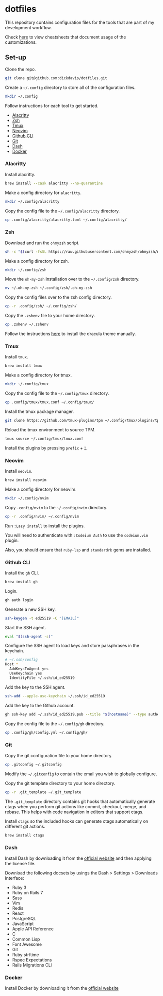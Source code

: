 # dotfiles

This repository contains configuration files for the tools that are part of my development workflow.

Check [here](cheatsheets/README.md) to view cheatsheets that document usage of the customizations.

## Set-up

Clone the repo.

```bash
git clone git@github.com:dickdavis/dotfiles.git
```

Create a `~/.config` directory to store all of the configuration files.

```bash
mkdir ~/.config
```

Follow instructions for each tool to get started.

- [Alacritty](#alacritty)
- [Zsh](#zsh)
- [Tmux](#tmux)
- [Neovim](#neovim)
- [Github CLI](#github-cli)
- [Git](#git)
- [Dash](#dash)
- [Docker](#docker)

### Alacritty

Install alacritty.

```bash
brew install --cask alacritty --no-quarantine
```

Make a config directory for `alacritty`.

```bash
mkdir ~/.config/alacritty
```

Copy the config file to the `~/.config/alacritty` directory.

```bash
cp .config/alacritty/alacritty.toml ~/.config/alacritty/
```

### Zsh

Download and run the `ohmyzsh` script.

```bash
sh -c "$(curl -fsSL https://raw.githubusercontent.com/ohmyzsh/ohmyzsh/master/tools/install.sh)"
```

Make a config directory for zsh.

```bash
mkdir ~/.config/zsh
```

Move the `oh-my-zsh` installation over to the `~/.config/zsh` directory.

```bash
mv ~/.oh-my-zsh ~/.config/zsh/.oh-my-zsh
```

Copy the config files over to the zsh config directory.

```bash
cp -r .config/zsh/ ~/.config/zsh/
```

Copy the `.zshenv` file to your home directory.

```bash
cp .zshenv ~/.zshenv
```

Follow the instructions [here](https://draculatheme.com/zsh) to install the dracula theme manually.

### Tmux

Install `tmux`.

```bash
brew install tmux
```

Make a config directory for tmux.

```bash
mkdir ~/.config/tmux
```

Copy the config file to the `~/.config/tmux` directory.

```bash
cp .config/tmux/tmux.conf ~/.config/tmux/
```

Install the tmux package manager.

```bash
git clone https://github.com/tmux-plugins/tpm ~/.config/tmux/plugins/tpm
```

Reload the tmux environment to source TPM.

```bash
tmux source ~/.config/tmux/tmux.conf
```

Install the plugins by pressing `prefix` + `I`.

### Neovim

Install `neovim`.

```bash
brew install neovim
```

Make a config directory for neovim.

```bash
mkdir ~/.config/nvim
```

Copy `.config/nvim` to the `~/.config/nvim` directory.

```bash
cp -r .config/nvim/ ~/.config/nvim
```

Run `:Lazy install` to install the plugins.

You will need to authenticate with `:Codeium Auth` to use the `codeium.vim` plugin.

Also, you should ensure that `ruby-lsp` and `standardrb` gems are installed.

### Github CLI

Install the `gh` CLI.

```bash
brew install gh
```

Login.

```bash
gh auth login
```

Generate a new SSH key.

```bash
ssh-keygen -t ed25519 -C "[EMAIL]"
```

Start the SSH agent.

```bash
eval "$(ssh-agent -s)"
```

Configure the SSH agent to load keys and store passphrases in the keychain.

```bash
# ~/.ssh/config
Host *
  AddKeysToAgent yes
  UseKeychain yes
  IdentityFile ~/.ssh/id_ed25519
```

Add the key to the SSH agent.

```bash
ssh-add --apple-use-keychain ~/.ssh/id_ed25519
```

Add the key to the Github account.

```bash
gh ssh-key add ~/.ssh/id_ed25519.pub --title "$(hostname)" --type authentication
```

Copy the config file to the `~/.config/gh` directory.

```bash
cp .config/gh/config.yml ~/.config/gh/
```

### Git

Copy the git configuration file to your home directory.

```bash
cp .gitconfig ~/.gitconfig
```

Modify the `~/.gitconfig` to contain the email you wish to globally configure.

Copy the git template directory to your home directory.

```bash
cp -r .git_template ~/.git_template
```

The `.git_template` directory contains git hooks that automatically generate ctags when you perform git actions like commit, checkout, merge, and rebase. This helps with code navigation in editors that support ctags.

Install `ctags` so the included hooks can generate ctags automatically on different git actions.

```bash
brew install ctags
```

### Dash

Install Dash by downloading it from the [official website](https://kapeli.com/dash) and then applying the license file.

Download the following docsets by usings the Dash > Settings > Downloads interface:

* Ruby 3
* Ruby on Rails 7
* Sass
* Vim
* Redis
* React
* PostgreSQL
* JavaScript
* Apple API Reference
* C
* Common Lisp
* Font Awesome
* Git
* Ruby strftime
* Rspec Expectations
* Rails Migrations CLI

### Docker

Install Docker by downloading it from the [official website](https://docs.docker.com/get-started/get-docker/)
